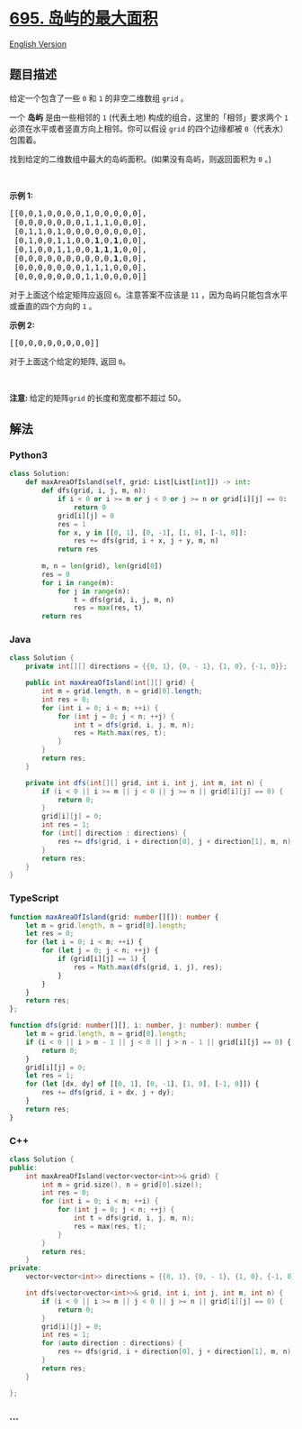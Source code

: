 # [695. 岛屿的最大面积](https://leetcode-cn.com/problems/max-area-of-island)

[English Version](/solution/0600-0699/0695.Max%20Area%20of%20Island/README_EN.md)

## 题目描述

<!-- 这里写题目描述 -->

<p>给定一个包含了一些 <code>0</code> 和 <code>1</code> 的非空二维数组&nbsp;<code>grid</code> 。</p>

<p>一个&nbsp;<strong>岛屿</strong>&nbsp;是由一些相邻的&nbsp;<code>1</code>&nbsp;(代表土地) 构成的组合，这里的「相邻」要求两个 <code>1</code> 必须在水平或者竖直方向上相邻。你可以假设&nbsp;<code>grid</code> 的四个边缘都被 <code>0</code>（代表水）包围着。</p>

<p>找到给定的二维数组中最大的岛屿面积。(如果没有岛屿，则返回面积为 <code>0</code> 。)</p>

<p>&nbsp;</p>

<p><strong>示例 1:</strong></p>

<pre>[[0,0,1,0,0,0,0,1,0,0,0,0,0],
 [0,0,0,0,0,0,0,1,1,1,0,0,0],
 [0,1,1,0,1,0,0,0,0,0,0,0,0],
 [0,1,0,0,1,1,0,0,<strong>1</strong>,0,<strong>1</strong>,0,0],
 [0,1,0,0,1,1,0,0,<strong>1</strong>,<strong>1</strong>,<strong>1</strong>,0,0],
 [0,0,0,0,0,0,0,0,0,0,<strong>1</strong>,0,0],
 [0,0,0,0,0,0,0,1,1,1,0,0,0],
 [0,0,0,0,0,0,0,1,1,0,0,0,0]]
</pre>

<p>对于上面这个给定矩阵应返回&nbsp;<code>6</code>。注意答案不应该是 <code>11</code> ，因为岛屿只能包含水平或垂直的四个方向的 <code>1</code> 。</p>

<p><strong>示例 2:</strong></p>

<pre>[[0,0,0,0,0,0,0,0]]</pre>

<p>对于上面这个给定的矩阵, 返回&nbsp;<code>0</code>。</p>

<p>&nbsp;</p>

<p><strong>注意:&nbsp;</strong>给定的矩阵<code>grid</code>&nbsp;的长度和宽度都不超过 50。</p>


## 解法

<!-- 这里可写通用的实现逻辑 -->

<!-- tabs:start -->

### **Python3**

<!-- 这里可写当前语言的特殊实现逻辑 -->

```python
class Solution:
    def maxAreaOfIsland(self, grid: List[List[int]]) -> int:
        def dfs(grid, i, j, m, n):
            if i < 0 or i >= m or j < 0 or j >= n or grid[i][j] == 0:
                return 0
            grid[i][j] = 0
            res = 1
            for x, y in [[0, 1], [0, -1], [1, 0], [-1, 0]]:
                res += dfs(grid, i + x, j + y, m, n)
            return res
        
        m, n = len(grid), len(grid[0])
        res = 0
        for i in range(m):
            for j in range(n):
                t = dfs(grid, i, j, m, n)
                res = max(res, t)
        return res
```

### **Java**

<!-- 这里可写当前语言的特殊实现逻辑 -->

```java
class Solution {
    private int[][] directions = {{0, 1}, {0, - 1}, {1, 0}, {-1, 0}};

    public int maxAreaOfIsland(int[][] grid) {
        int m = grid.length, n = grid[0].length;
        int res = 0;
        for (int i = 0; i < m; ++i) {
            for (int j = 0; j < n; ++j) {
                int t = dfs(grid, i, j, m, n);
                res = Math.max(res, t);
            }
        }
        return res;
    }

    private int dfs(int[][] grid, int i, int j, int m, int n) {
        if (i < 0 || i >= m || j < 0 || j >= n || grid[i][j] == 0) {
            return 0;
        }
        grid[i][j] = 0;
        int res = 1;
        for (int[] direction : directions) {
            res += dfs(grid, i + direction[0], j + direction[1], m, n);
        }
        return res;
    }
}
```

### **TypeScript**

```ts
function maxAreaOfIsland(grid: number[][]): number {
    let m = grid.length, n = grid[0].length;
    let res = 0;
    for (let i = 0; i < m; ++i) {
        for (let j = 0; j < n; ++j) {
            if (grid[i][j] == 1) {
                res = Math.max(dfs(grid, i, j), res);
            }
        }
    }
    return res;
};

function dfs(grid: number[][], i: number, j: number): number {
    let m = grid.length, n = grid[0].length;
    if (i < 0 || i > m - 1 || j < 0 || j > n - 1 || grid[i][j] == 0) {
        return 0;
    }
    grid[i][j] = 0;
    let res = 1;
    for (let [dx, dy] of [[0, 1], [0, -1], [1, 0], [-1, 0]]) {
        res += dfs(grid, i + dx, j + dy);
    }
    return res;
}
```

### **C++**

```cpp
class Solution {
public:
    int maxAreaOfIsland(vector<vector<int>>& grid) {
        int m = grid.size(), n = grid[0].size();
        int res = 0;
        for (int i = 0; i < m; ++i) {
            for (int j = 0; j < n; ++j) {
                int t = dfs(grid, i, j, m, n);
                res = max(res, t);
            }
        }
        return res;
    }
private:
    vector<vector<int>> directions = {{0, 1}, {0, - 1}, {1, 0}, {-1, 0}};

    int dfs(vector<vector<int>>& grid, int i, int j, int m, int n) {
        if (i < 0 || i >= m || j < 0 || j >= n || grid[i][j] == 0) {
            return 0;
        }
        grid[i][j] = 0;
        int res = 1;
        for (auto direction : directions) {
            res += dfs(grid, i + direction[0], j + direction[1], m, n);
        }
        return res;
    }

};
```

### **...**

```

```

<!-- tabs:end -->

